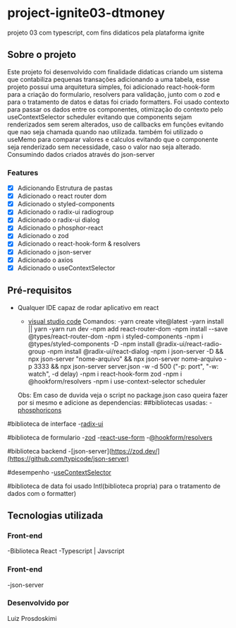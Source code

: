 # project-ignite03-dtmoney
projeto 03 com typescript, com fins didaticos pela plataforma ignite

## Sobre o projeto

Este projeto foi desenvolvido com finalidade didaticas criando um sistema que contabiliza pequenas transações adicionando a uma tabela, esse projeto possuí uma arquitetura simples, foi adicionado
react-hook-form para a criação do formulario, resolvers para validação, junto com o zod e para o tratamento de datos e datas foi criado formatters. Foi usado contexto para passar os dados entre os componentes,
otimização do contexto pelo useContextSelector scheduler evitando que components sejam renderizados sem serem alterados, uso de callbacks em funções evitando que nao seja chamada quando nao utilizada. também foi utilizado 
o useMemo para comparar valores e calculos evitando que o componente seja renderizado sem necessidade, caso o valor nao seja alterado. Consumindo dados criados através do json-server

### Features

- [x] Adicionando Estrutura de pastas
- [x] Adicionado o react router dom
- [x] Adicionado o styled-components
- [x] Adicionado o radix-ui radiogroup
- [x] Adicionado o radix-ui dialog
- [x] Adicionado o phosphor-react
- [x] Adicionado o zod
- [x] Adicionado o react-hook-form & resolvers
- [x] Adicionado o json-server
- [x] Adicionado o axios
- [x] Adicionado o useContextSelector

## Pré-requisitos

- Qualquer IDE capaz de rodar aplicativo em react

  - [visual studio code](https://code.visualstudio.com/)
  Comandos:
  -yarn create vite@latest
  -yarn install || yarn
  -yarn run dev
  -npm add react-router-dom
  -npm install --save @types/react-router-dom
  -npm i styled-components
  -npm i @types/styled-components -D
  -npm install @radix-ui/react-radio-group
  -npm install @radix-ui/react-dialog
  -npm i json-server -D && npx json-server "nome-arquivo" && npx json-server nome-arquivo -p 3333 && npx json-server server.json -w -d 500
  ("-p: port", "-w: watch", -d delay)
  -npm i react-hook-form zod
  -npm i @hookform/resolvers
  -npm i use-context-selector scheduler
  
  Obs: Em caso de duvida veja o script no package.json
  caso queira fazer por si mesmo e adicione as dependencias:
##bibliotecas usadas:
-[phosphoricons](https://phosphoricons.com/)

#biblioteca de interface
-[radix-ui](https://www.radix-ui.com/)

#biblioteca de formulario
-[zod](https://zod.dev/)
-[react-use-form](https://react-hook-form.com/)
-[@hookform/resolvers](https://www.npmjs.com/package/@hookform/resolvers)

#biblioteca backend
-[json-server](https://zod.dev/](https://github.com/typicode/json-server)

#desempenho
-[useContextSelector](https://www.npmjs.com/package/use-context-selector)

#biblioteca de data
 foi usado Intl(biblioteca propria) para o tratamento de dados com o formatter)

## Tecnologias utilizada

### Front-end

-Biblioteca React
-Typescript | Javscript

### Front-end

-json-server

### Desenvolvido por

Luiz Prosdoskimi
